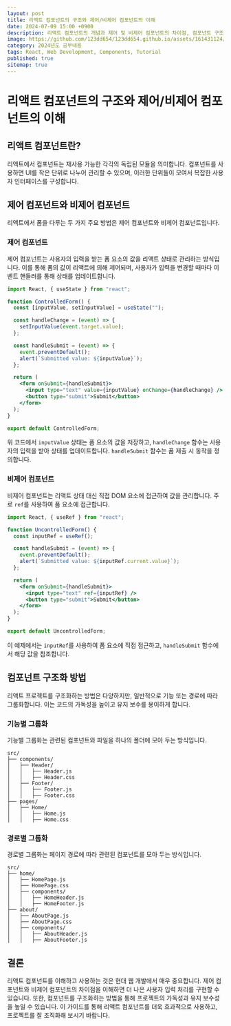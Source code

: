 ```yaml
---
layout: post
title: 리액트 컴포넌트의 구조와 제어/비제어 컴포넌트의 이해
date: 2024-07-09 15:00 +0900
description: 리액트 컴포넌트의 개념과 제어 및 비제어 컴포넌트의 차이점, 컴포넌트 구조화 방법에 대한 설명
image: https://github.com/123dd654/123dd654.github.io/assets/161431124/4c7e2466-9070-408b-8b29-3c3e33e7e1b4
category: 2024년도 공부내용
tags: React, Web Development, Components, Tutorial
published: true
sitemap: true
---
```


# 리액트 컴포넌트의 구조와 제어/비제어 컴포넌트의 이해

## 리액트 컴포넌트란?

리액트에서 컴포넌트는 재사용 가능한 각각의 독립된 모듈을 의미합니다. 컴포넌트를 사용하면 UI를 작은 단위로 나누어 관리할 수 있으며, 이러한 단위들이 모여서 복잡한 사용자 인터페이스를 구성합니다.

## 제어 컴포넌트와 비제어 컴포넌트

리액트에서 폼을 다루는 두 가지 주요 방법은 제어 컴포넌트와 비제어 컴포넌트입니다.

### 제어 컴포넌트

제어 컴포넌트는 사용자의 입력을 받는 폼 요소의 값을 리액트 상태로 관리하는 방식입니다. 이를 통해 폼의 값이 리액트에 의해 제어되며, 사용자가 입력을 변경할 때마다 이벤트 핸들러를 통해 상태를 업데이트합니다.

```jsx
import React, { useState } from "react";

function ControlledForm() {
  const [inputValue, setInputValue] = useState("");

  const handleChange = (event) => {
    setInputValue(event.target.value);
  };

  const handleSubmit = (event) => {
    event.preventDefault();
    alert(`Submitted value: ${inputValue}`);
  };

  return (
    <form onSubmit={handleSubmit}>
      <input type="text" value={inputValue} onChange={handleChange} />
      <button type="submit">Submit</button>
    </form>
  );
}

export default ControlledForm;
```

위 코드에서 `inputValue` 상태는 폼 요소의 값을 저장하고, `handleChange` 함수는 사용자의 입력을 받아 상태를 업데이트합니다. `handleSubmit` 함수는 폼 제출 시 동작을 정의합니다.

### 비제어 컴포넌트

비제어 컴포넌트는 리액트 상태 대신 직접 DOM 요소에 접근하여 값을 관리합니다. 주로 `ref`를 사용하여 폼 요소에 접근합니다.

```jsx
import React, { useRef } from "react";

function UncontrolledForm() {
  const inputRef = useRef();

  const handleSubmit = (event) => {
    event.preventDefault();
    alert(`Submitted value: ${inputRef.current.value}`);
  };

  return (
    <form onSubmit={handleSubmit}>
      <input type="text" ref={inputRef} />
      <button type="submit">Submit</button>
    </form>
  );
}

export default UncontrolledForm;
```

이 예제에서는 `inputRef`를 사용하여 폼 요소에 직접 접근하고, `handleSubmit` 함수에서 해당 값을 참조합니다.

## 컴포넌트 구조화 방법

리액트 프로젝트를 구조화하는 방법은 다양하지만, 일반적으로 기능 또는 경로에 따라 그룹화합니다. 이는 코드의 가독성을 높이고 유지 보수를 용이하게 합니다.

### 기능별 그룹화

기능별 그룹화는 관련된 컴포넌트와 파일을 하나의 폴더에 모아 두는 방식입니다.

```
src/
├── components/
│   ├── Header/
│   │   ├── Header.js
│   │   ├── Header.css
│   ├── Footer/
│   │   ├── Footer.js
│   │   ├── Footer.css
├── pages/
│   ├── Home/
│   │   ├── Home.js
│   │   ├── Home.css
```

### 경로별 그룹화

경로별 그룹화는 페이지 경로에 따라 관련된 컴포넌트를 모아 두는 방식입니다.

```
src/
├── home/
│   ├── HomePage.js
│   ├── HomePage.css
│   ├── components/
│   │   ├── HomeHeader.js
│   │   ├── HomeFooter.js
├── about/
│   ├── AboutPage.js
│   ├── AboutPage.css
│   ├── components/
│   │   ├── AboutHeader.js
│   │   ├── AboutFooter.js
```

## 결론

리액트 컴포넌트를 이해하고 사용하는 것은 현대 웹 개발에서 매우 중요합니다. 제어 컴포넌트와 비제어 컴포넌트의 차이점을 이해하면 더 나은 사용자 입력 처리를 구현할 수 있습니다. 또한, 컴포넌트를 구조화하는 방법을 통해 프로젝트의 가독성과 유지 보수성을 높일 수 있습니다. 이 가이드를 통해 리액트 컴포넌트를 더욱 효과적으로 사용하고, 프로젝트를 잘 조직화해 보시기 바랍니다.
